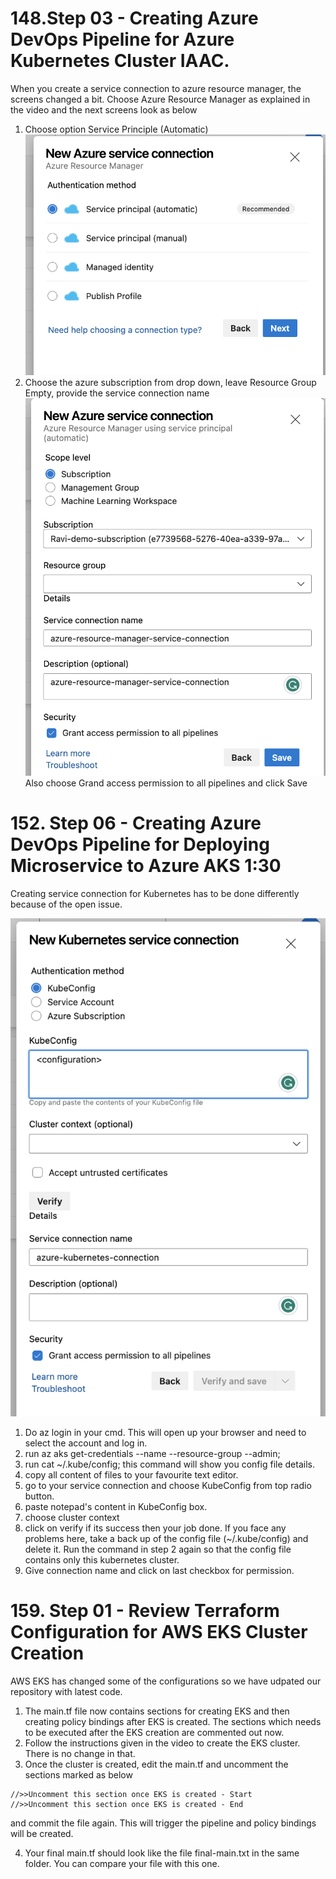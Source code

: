 # 148.Step 03 - Creating Azure DevOps Pipeline for Azure Kubernetes Cluster IAAC. 
When you create a service connection to azure resource manager, the screens changed a bit. Choose Azure Resource Manager as explained in the video and the next screens look as below
1. Choose option Service Principle (Automatic)
![How to create a new service connection](./images/azure-devops-new-azure-resourcemanager-serviceconnection.png)
2. Choose the azure subscription from drop down, leave Resource Group Empty, provide the service connection name ![How to create a new service connection](./images/azure-devops-new-azure-resourcemanager-serviceconnection-02.png)
Also choose Grand access permission to all pipelines and click Save

# 152. Step 06 - Creating Azure DevOps Pipeline for Deploying Microservice to Azure AKS 1:30

Creating service connection for Kubernetes has to be done differently because of the open issue.

![How to create a new service connection](./images/azure-aks-connection.png)

1. Do az login in your cmd. This will open up your browser and need to select the account and log in.
2. run az aks get-credentials --name <name of the kubernetes cluster created> --resource-group <name of the resource group> --admin;
3. run cat ~/.kube/config; this command will show you config file details.
4. copy all content of files to your favourite text editor.
5. go to your service connection and choose KubeConfig from top radio button.
6. paste notepad's content in KubeConfig box.
7. choose cluster context <name of the cluster>
8. click on verify if its success then your job done. If you face any problems here, take a back up of the config file (~/.kube/config) and delete it. Run the command in step 2 again so that the config file contains only this kubernetes cluster.
9. Give connection name and click on last checkbox for permission.


 # 159. Step 01 - Review Terraform Configuration for AWS EKS Cluster Creation

AWS EKS has changed some of the configurations so we have udpated our repository with latest code.

1. The main.tf file now contains sections for creating EKS and then creating policy bindings after EKS is created. The sections which needs to be executed after the EKS creation are commented out now.
2. Follow the instructions given in the video to create the EKS cluster. There is no change in that.
3. Once the cluster is created, edit the main.tf and uncomment the sections marked as below

```
//>>Uncomment this section once EKS is created - Start
//>>Uncomment this section once EKS is created - End
```
and commit the file again. This will trigger the pipeline and policy bindings will be created.

4. Your final main.tf should look like the file final-main.txt in the same folder. You can compare your file with this one.
